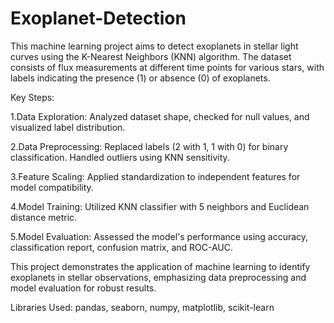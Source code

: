 # Exoplanet-Detection
This machine learning project aims to detect exoplanets in stellar light curves using the K-Nearest Neighbors (KNN) algorithm. The dataset consists of flux measurements at different time points for various stars, with labels indicating the presence (1) or absence (0) of exoplanets.

Key Steps:

1.Data Exploration: Analyzed dataset shape, checked for null values, and visualized label distribution.

2.Data Preprocessing: Replaced labels (2 with 1, 1 with 0) for binary classification. Handled outliers using KNN sensitivity.

3.Feature Scaling: Applied standardization to independent features for model compatibility.

4.Model Training: Utilized KNN classifier with 5 neighbors and Euclidean distance metric.

5.Model Evaluation: Assessed the model's performance using accuracy, classification report, confusion matrix, and ROC-AUC.

This project demonstrates the application of machine learning to identify exoplanets in stellar observations, emphasizing data preprocessing and model evaluation for robust results.

Libraries Used: pandas, seaborn, numpy, matplotlib, scikit-learn
